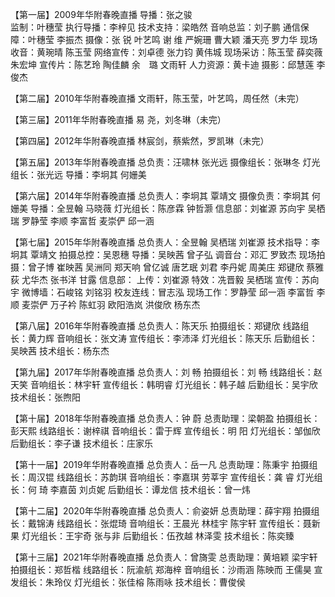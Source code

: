 【第一届】2009年华附春晚直播
导播：张之骏  
监制：叶穗莹
执行导播：李梓见
技术支持：梁皓然
音响总监：刘子鹏
通信保障：叶穗莹  李振杰
摄像：张  锐  叶艺鸣  谢  维 严婉珊  曹大颖  潘天亮  罗力华
现场收音：黄琬晴 陈玉莹
网络宣传：刘卓德  张力钧  黄伟城
现场采访：陈玉莹  薛奕薇  朱宏坤
宣传片：陈艺玲 陶佳麟  余　璐 文雨轩
人力资源：黄卡迪
摄影：邱慧莲  李俊杰

【第二届】2010年华附春晚直播
文雨轩，陈玉莹，叶艺鸣，周任然（未完）

【第三届】2011年华附春晚直播
易  尧，刘冬琳（未完）

【第四届】2012年华附春晚直播
林宸剑，蔡紫然，罗凯琳（未完）

【第五届】2013年华附春晚直播
总负责：汪啸林    张光远
摄像组长：张琳冬
灯光组长：张光远
导播：李坰其    何姗美

【第六届】2014年华附春晚直播
总负责人：李坰其    覃靖文
摄像负责：李坰其    何姗美
导播：全昱翰    马晓薇
灯光组长：陈彦霖    钟哲灏
信息部：刘崔源    苏向宇    吴栖瑞    罗静莹    李顺    李富哲    麦崇俨    邱一涵

【第七届】2015年华附春晚直播
总负责人：全昱翰    吴栖瑞    刘崔源
技术指导：李坰其    覃靖文
拍摄总控：吴恩穗
导播：吴映茜    曾子弘
调音台：邓汇    罗致杰
现场拍摄：曾子博    崔映茜    吴洲同    郑天响    曾亿诚    唐艺珉    刘君    李丹妮    周美庄    郑键欣    蔡雅荻    尤华杰    张书洋    甘露
信息部：
    上传：刘崔源
    特效：冼晋毅    吴栖瑞
    宣传：苏向宇
    微博墙：石峻铭    刘铭羽
    校友连线：冒志泓
    现场工作：罗静莹    邱一涵    李富哲 李顺    麦崇俨    万子衿    陈虹羽    欧阳浩岚    洪俊欣    杨东杰
    
【第八届】2016年华附春晚直播
总负责人：陈天乐
拍摄组长：郑键欣
线路组长：黄力辉
音响组长：张文涛
宣传组长：李沛泽
灯光组长：陈天乐
后勤组长：吴映茜
技术组长：杨东杰

【第九届】2017年华附春晚直播
总负责人：刘  畅
拍摄组长：刘  畅
线路组长：赵天笑
音响组长：林宇轩
宣传组长：韩明睿
灯光组长：韩子越
后勤组长：吴宇欣
技术组长：张煦阳

【第十届】2018年华附春晚直播
总负责人：钟  蔚
总责助理：梁朝盈
拍摄组长：彭天熙
线路组长：谢梓祺
音响组长：雷于辉
宣传组长：明  阳
灯光组长：邹伽欣
后勤组长：李子谦
技术组长：庄家乐

【第十一届】2019年华附春晚直播
总负责人：岳一凡
总责助理：陈秉宇
拍摄组长：周汉锟
线路组长：苏韵琪
音响组长：李嘉琪  劳莘宇
宣传组长：龚  睿
灯光组长：何  琦  李嘉茵  刘贞妮
后勤组长：谭龙信
技术组长：曾一炜

【第十二届】2020年华附春晚直播
总负责人：俞姿妍
总责助理：薛宇翔
拍摄组长：戴锦涛
线路组长：张焜琦
音响组长：王晨光  林桂宇  陈宇轩
宣传组长：聂新果
灯光组长：王宇奇  张与非
后勤组长：伍孜越  林泽雯
技术组长：陈奕臻

【第十三届】2021年华附春晚直播
总负责人：曾旖雯
总责助理：黄培颖  梁宇轩
拍摄组长：郑哲楷
线路组长：阮渝航  郑海梓
音响组长：沙雨涵  陈映而 王儒昊
宣发组长：朱玲仪
灯光组长：张佳榕  陈雨咏
技术组长：曹俊侯

